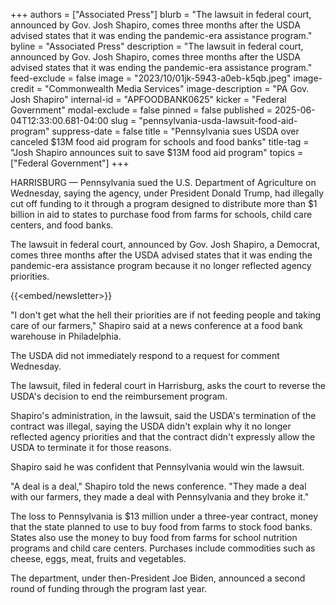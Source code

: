 +++
authors = ["Associated Press"]
blurb = "The lawsuit in federal court, announced by Gov. Josh Shapiro, comes three months after the USDA advised states that it was ending the pandemic-era assistance program."
byline = "Associated Press"
description = "The lawsuit in federal court, announced by Gov. Josh Shapiro, comes three months after the USDA advised states that it was ending the pandemic-era assistance program."
feed-exclude = false
image = "2023/10/01jk-5943-a0eb-k5qb.jpeg"
image-credit = "Commonwealth Media Services"
image-description = "PA Gov. Josh Shapiro"
internal-id = "APFOODBANK0625"
kicker = "Federal Government"
modal-exclude = false
pinned = false
published = 2025-06-04T12:33:00.681-04:00
slug = "pennsylvania-usda-lawsuit-food-aid-program"
suppress-date = false
title = "Pennsylvania sues USDA over canceled $13M food aid program for schools and food banks"
title-tag = "Josh Shapiro announces suit to save $13M food aid program"
topics = ["Federal Government"]
+++

HARRISBURG — Pennsylvania sued the U.S. Department of Agriculture on Wednesday, saying the agency, under President Donald Trump, had illegally cut off funding to it through a program designed to distribute more than $1 billion in aid to states to purchase food from farms for schools, child care centers, and food banks.

The lawsuit in federal court, announced by Gov. Josh Shapiro, a Democrat, comes three months after the USDA advised states that it was ending the pandemic-era assistance program because it no longer reflected agency priorities.

{{<embed/newsletter>}}

&#34;I don&#39;t get what the hell their priorities are if not feeding people and taking care of our farmers,&#34; Shapiro said at a news conference at a food bank warehouse in Philadelphia.

The USDA did not immediately respond to a request for comment Wednesday.

The lawsuit, filed in federal court in Harrisburg, asks the court to reverse the USDA&#39;s decision to end the reimbursement program.

Shapiro&#39;s administration, in the lawsuit, said the USDA&#39;s termination of the contract was illegal, saying the USDA didn&#39;t explain why it no longer reflected agency priorities and that the contract didn&#39;t expressly allow the USDA to terminate it for those reasons.

Shapiro said he was confident that Pennsylvania would win the lawsuit.

&#34;A deal is a deal,&#34; Shapiro told the news conference. &#34;They made a deal with our farmers, they made a deal with Pennsylvania and they broke it.&#34;

The loss to Pennsylvania is $13 million under a three-year contract, money that the state planned to use to buy food from farms to stock food banks. States also use the money to buy food from farms for school nutrition programs and child care centers. Purchases include commodities such as cheese, eggs, meat, fruits and vegetables.

The department, under then-President Joe Biden, announced a second round of funding through the program last year.<strong></strong>

